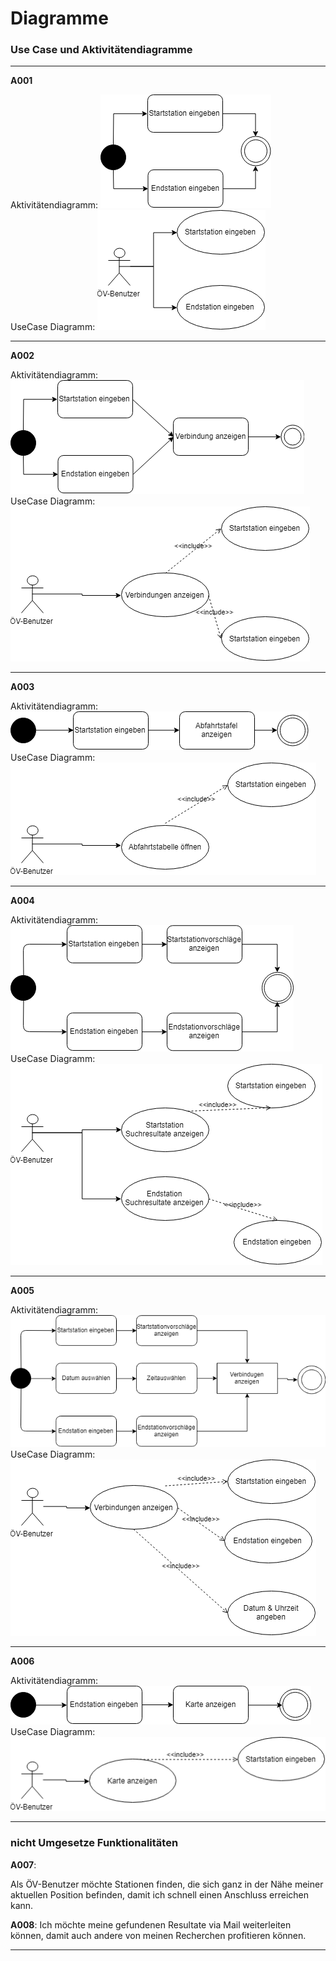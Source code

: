 # Diagramme

### Use Case und Aktivitätendiagramme
---
**A001**

Aktivitätendiagramm:
![](https://github.com/EDGZTNSR/modul-318-student/raw/master/doc/A001Activitydiagram.png "A001")<br>
UseCase Diagramm:
![](https://github.com/EDGZTNSR/modul-318-student/raw/master/doc/A001UseCase.png "A001")

---

**A002**

Aktivitätendiagramm:
![](https://github.com/EDGZTNSR/modul-318-student/raw/master/doc/A002Activitydiagram.png "A002")<br>
UseCase Diagramm:
![](https://github.com/EDGZTNSR/modul-318-student/raw/master/doc/A002UseCase.png "A002")

---

**A003**

Aktivitätendiagramm:
![](https://github.com/EDGZTNSR/modul-318-student/raw/master/doc/A003Activitydiagram.png "A003")<br>
UseCase Diagramm:
![](https://github.com/EDGZTNSR/modul-318-student/raw/master/doc/A003UseCase.png "A003")

---

**A004**

Aktivitätendiagramm:
![](https://github.com/EDGZTNSR/modul-318-student/raw/master/doc/A004Activitydiagram.png "A004")<br>
UseCase Diagramm:
![](https://github.com/EDGZTNSR/modul-318-student/raw/master/doc/A004UseCase.png "A004")

---

**A005**

Aktivitätendiagramm:
![](https://github.com/EDGZTNSR/modul-318-student/raw/master/doc/A005Activitydiagram.png "A005")<br>
UseCase Diagramm:
![](https://github.com/EDGZTNSR/modul-318-student/raw/master/doc/A005UseCase.png "A005")

---

**A006**

Aktivitätendiagramm:
![](https://github.com/EDGZTNSR/modul-318-student/raw/master/doc/A006Activitydiagram.png "A006")<br>
UseCase Diagramm:
![](https://github.com/EDGZTNSR/modul-318-student/raw/master/doc/A006UseCase.png "A006")

---

### nicht Umgesetze Funktionalitäten

**A007**: 

Als ÖV-Benutzer möchte Stationen finden, die sich ganz in der Nähe meiner aktuellen Position befinden, damit ich schnell einen Anschluss erreichen kann.

**A008**: 
Ich möchte meine gefundenen Resultate via Mail weiterleiten können, damit auch andere von meinen Recherchen profitieren können.

---

